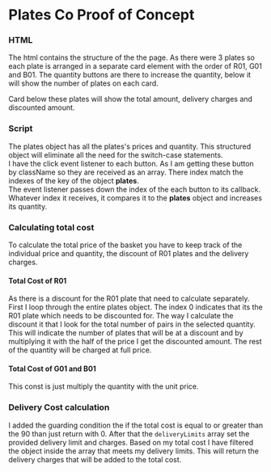 # Plates Co Proof of Concept

### HTML
The html contains the structure of the the page. As there were 3 plates so each plate is arranged in a separate card element with the order of R01, G01 and B01. The quantity buttons are there to increase the quantity, below it will show the number of plates on each card. <br />

Card below these plates will show the total amount, delivery charges and discounted amount.

### Script
The plates object has all the plates's prices and quantity. This structured object will eliminate all the need for the switch-case statements.<br />
I have the click event listener to each button. As I am getting these button by className so they are received as an array. There index match the indexes of the key of the object **plates**.<br />
The event listener passes down the index of the each button to its callback. Whatever index it receives, it compares it to the **plates** object and increases its quantity. 

### Calculating total cost
To calculate the total price of the basket you have to keep track of the individual price and quantity, the discount of R01 plates and the delivery charges.

#### Total Cost of R01
As there is a discount for the R01 plate that need to calculate separately. First I loop through the entire plates object. The index 0 indicates that its the R01 plate which needs to be discounted for. The way I calculate the discount it that I look for the total number of pairs in the selected quantity. This will indicate the number of plates that will be at a discount and by multiplying it with the half of the price I get the discounted amount. The rest of the quantity will be charged at full price.

#### Total Cost of G01 and B01
This const is just multiply the quantity with the unit price.

### Delivery Cost calculation
I added the guarding condition the if the total cost is equal to or greater than the 90 than just return with 0. After that the `deliveryLimits` array set the provided delivery limit and charges. Based on my total cost I have filtered the object inside the array that meets my delivery limits. This will return the delivery charges that will be added to the total cost.


